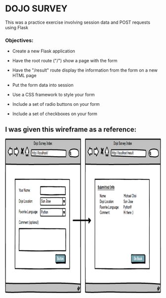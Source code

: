 # DOJO SURVEY
This was a practice exercise involving session data and POST requests using Flask
### Objectives:
* Create a new Flask application

* Have the root route ("/") show a page with the form

* Have the "/result" route display the information from the form on a new HTML page

* Put the form data into session

* Use a CSS framework to style your form

* Include a set of radio buttons on your form

* Include a set of checkboxes on your form

## I was given this wireframe as a reference:
<img src='static/survey-form.png' height='500'>